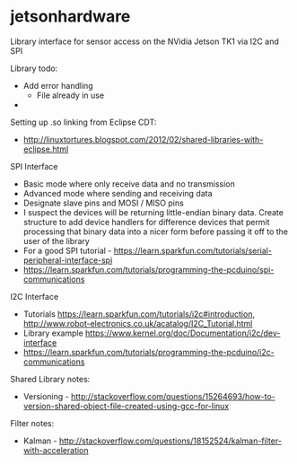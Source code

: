 # jetsonhardware

Library interface for sensor access on the NVidia Jetson TK1 via I2C and SPI

Library todo:
  * Add error handling
    * File already in use
  * 

Setting up .so linking from Eclipse CDT:
  * http://linuxtortures.blogspot.com/2012/02/shared-libraries-with-eclipse.html

SPI Interface
  * Basic mode where only receive data and no transmission
  * Advanced mode where sending and receiving data
  * Designate slave pins and MOSI / MISO pins
  * I suspect the devices will be returning little-endian binary data. Create structure to add device handlers for difference devices that permit processing that binary data into a nicer form before passing it off to the user of the library
  * For a good SPI tutorial - https://learn.sparkfun.com/tutorials/serial-peripheral-interface-spi
  * https://learn.sparkfun.com/tutorials/programming-the-pcduino/spi-communications


I2C Interface
  * Tutorials https://learn.sparkfun.com/tutorials/i2c#introduction, http://www.robot-electronics.co.uk/acatalog/I2C_Tutorial.html
  * Library example https://www.kernel.org/doc/Documentation/i2c/dev-interface
  * https://learn.sparkfun.com/tutorials/programming-the-pcduino/i2c-communications


Shared Library notes:
  * Versioning - http://stackoverflow.com/questions/15264693/how-to-version-shared-object-file-created-using-gcc-for-linux


Filter notes:
  * Kalman - http://stackoverflow.com/questions/18152524/kalman-filter-with-acceleration
  
  
